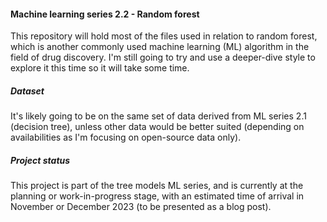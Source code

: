 #### **Machine learning series 2.2 - Random forest**

This repository will hold most of the files used in relation to random forest, which is another commonly used machine learning (ML) algorithm in the field of drug discovery. I'm still going to try and use a deeper-dive style to explore it this time so it will take some time.

##### **Dataset**

It's likely going to be on the same set of data derived from ML series 2.1 (decision tree), unless other data would be better suited (depending on availabilities as I'm focusing on open-source data only). 

##### **Project status**

This project is part of the tree models ML series, and is currently at the planning or work-in-progress stage, with an estimated time of arrival in November or December 2023 (to be presented as a blog post).